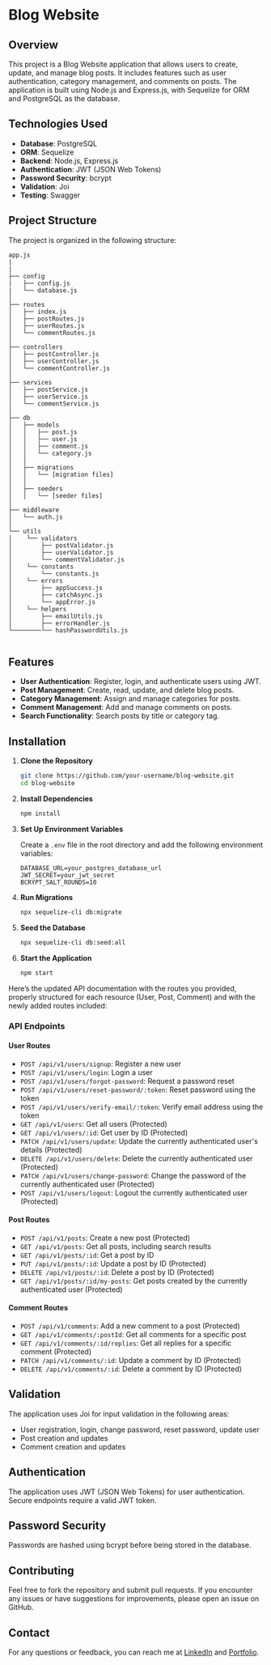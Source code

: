 # Blog Website

## Overview

This project is a Blog Website application that allows users to create, update, and manage blog posts. It includes features such as user authentication, category management, and comments on posts. The application is built using Node.js and Express.js, with Sequelize for ORM and PostgreSQL as the database.

## Technologies Used

- **Database**: PostgreSQL
- **ORM**: Sequelize
- **Backend**: Node.js, Express.js
- **Authentication**: JWT (JSON Web Tokens)
- **Password Security**: bcrypt
- **Validation**: Joi
- **Testing**: Swagger

## Project Structure

The project is organized in the following structure:

```
app.js
|
|
├── config
|   ├── config.js
|   └── database.js
│
├── routes
│   ├── index.js
│   ├── postRoutes.js
│   ├── userRoutes.js
│   └── commentRoutes.js
│
├── controllers
│   ├── postController.js
│   ├── userController.js
│   └── commentController.js
│
├── services
│   ├── postService.js
│   ├── userService.js
│   └── commentService.js
│
├── db
│   ├── models
│   │   ├── post.js
│   │   ├── user.js
│   │   ├── comment.js
│   │   └── category.js
│   │
│   ├── migrations
│   │   └── [migration files]
│   │
│   ├── seeders
│   │   └── [seeder files]
│
├── middleware
│   └── auth.js
│
└── utils
│    └── validators
│        ├── postValidator.js
│        ├── userValidator.js
│        └── commentValidator.js
│    └── constants
│        └── constants.js  
│    └── errors     
│        ├── appSuccess.js
│        ├── catchAsync.js
│        └── appError.js
│    └── helpers
│        ├── emailUtils.js
│        ├── errorHandler.js
└────────└── hashPasswordUtils.js


```

## Features

- **User Authentication**: Register, login, and authenticate users using JWT.
- **Post Management**: Create, read, update, and delete blog posts.
- **Category Management**: Assign and manage categories for posts.
- **Comment Management**: Add and manage comments on posts.
- **Search Functionality**: Search posts by title or category tag.

## Installation

1. **Clone the Repository**

   ```bash
   git clone https://github.com/your-username/blog-website.git
   cd blog-website
   ```

2. **Install Dependencies**

   ```bash
   npm install
   ```

3. **Set Up Environment Variables**

   Create a `.env` file in the root directory and add the following environment variables:

   ```env
   DATABASE_URL=your_postgres_database_url
   JWT_SECRET=your_jwt_secret
   BCRYPT_SALT_ROUNDS=10
   ```

4. **Run Migrations**

   ```bash
   npx sequelize-cli db:migrate
   ```

5. **Seed the Database**

   ```bash
   npx sequelize-cli db:seed:all
   ```

6. **Start the Application**

   ```bash
   npm start
   ```




Here’s the updated API documentation with the routes you provided, properly structured for each resource (User, Post, Comment) and with the newly added routes included:

### API Endpoints

#### User Routes

- `POST /api/v1/users/signup`: Register a new user
- `POST /api/v1/users/login`: Login a user
- `POST /api/v1/users/forgot-password`: Request a password reset
- `POST /api/v1/users/reset-password/:token`: Reset password using the token
- `POST /api/v1/users/verify-email/:token`: Verify email address using the token
- `GET /api/v1/users`: Get all users (Protected)
- `GET /api/v1/users/:id`: Get user by ID (Protected)
- `PATCH /api/v1/users/update`: Update the currently authenticated user's details (Protected)
- `DELETE /api/v1/users/delete`: Delete the currently authenticated user (Protected)
- `PATCH /api/v1/users/change-password`: Change the password of the currently authenticated user (Protected)
- `POST /api/v1/users/logout`: Logout the currently authenticated user (Protected)

#### Post Routes

- `POST /api/v1/posts`: Create a new post (Protected)
- `GET /api/v1/posts`: Get all posts, including search results 
- `GET /api/v1/posts/:id`: Get a post by ID
- `PUT /api/v1/posts/:id`: Update a post by ID (Protected)
- `DELETE /api/v1/posts/:id`: Delete a post by ID (Protected)
- `GET /api/v1/posts/:id/my-posts`: Get posts created by the currently authenticated user (Protected)

#### Comment Routes

- `POST /api/v1/comments`: Add a new comment to a post (Protected)
- `GET /api/v1/comments/:postId`: Get all comments for a specific post
- `GET /api/v1/comments/:id/replies`: Get all replies for a specific comment (Protected)
- `PATCH /api/v1/comments/:id`: Update a comment by ID (Protected)
- `DELETE /api/v1/comments/:id`: Delete a comment by ID (Protected)

## Validation

The application uses Joi for input validation in the following areas:

- User registration, login, change password, reset password, update user
- Post creation and updates
- Comment creation and updates

## Authentication

The application uses JWT (JSON Web Tokens) for user authentication. Secure endpoints require a valid JWT token.

## Password Security

Passwords are hashed using bcrypt before being stored in the database.

## Contributing

Feel free to fork the repository and submit pull requests. If you encounter any issues or have suggestions for improvements, please open an issue on GitHub.

## Contact

For any questions or feedback, you can reach me at [LinkedIn](https://www.linkedin.com/in/connect2abdulaziz) and [Portfolio](https://connect2abdulaziz.github.io/abdulaziz/).


